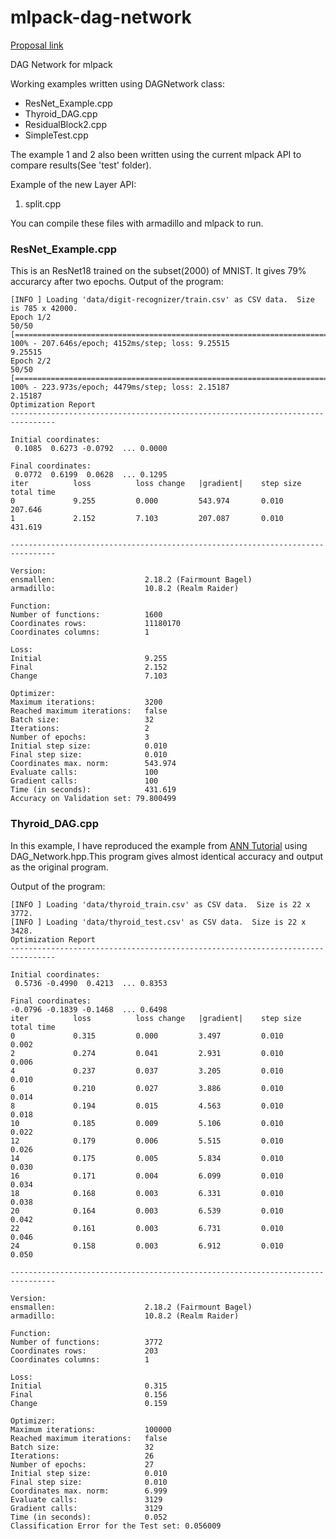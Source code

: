 # mlpack-dag-network
[Proposal link](https://docs.google.com/document/d/1vxHrSc1glWvUqfxIodAql03rzYV9F_9ls4bT3Pwso6A)

DAG Network for mlpack

Working examples written using DAGNetwork class:
* ResNet_Example.cpp
* Thyroid_DAG.cpp 
* ResidualBlock2.cpp 
* SimpleTest.cpp

The example 1 and 2 also been written using the current mlpack API to compare results(See 'test' folder).

Example of the new Layer API:
1. split.cpp

You can compile these files with armadillo and mlpack to run.

### ResNet_Example.cpp

This is an ResNet18 trained on the subset(2000) of MNIST. It gives 79% accurarcy after two epochs.
Output of the program:

```
[INFO ] Loading 'data/digit-recognizer/train.csv' as CSV data.  Size is 785 x 42000.
Epoch 1/2
50/50 [====================================================================================================] 100% - 207.646s/epoch; 4152ms/step; loss: 9.25515
9.25515
Epoch 2/2
50/50 [====================================================================================================] 100% - 223.973s/epoch; 4479ms/step; loss: 2.15187
2.15187
Optimization Report
--------------------------------------------------------------------------------

Initial coordinates: 
 0.1085  0.6273 -0.0792  ... 0.0000

Final coordinates: 
 0.0772  0.6199  0.0628  ... 0.1295
iter          loss          loss change   |gradient|    step size     total time    
0             9.255         0.000         543.974       0.010         207.646       
1             2.152         7.103         207.087       0.010         431.619       

--------------------------------------------------------------------------------

Version:
ensmallen:                    2.18.2 (Fairmount Bagel)
armadillo:                    10.8.2 (Realm Raider)

Function:
Number of functions:          1600
Coordinates rows:             11180170
Coordinates columns:          1

Loss:
Initial                       9.255
Final                         2.152
Change                        7.103

Optimizer:
Maximum iterations:           3200
Reached maximum iterations:   false
Batch size:                   32
Iterations:                   2
Number of epochs:             3
Initial step size:            0.010
Final step size:              0.010
Coordinates max. norm:        543.974
Evaluate calls:               100
Gradient calls:               100
Time (in seconds):            431.619
Accuracy on Validation set: 79.800499
```

### Thyroid_DAG.cpp

In this example, I have reproduced the example from [ANN Tutorial](https://github.com/mlpack/mlpack/blob/master/doc/tutorials/ann.md) using DAG_Network.hpp.This program gives almost identical accuracy and output as the original program. 

Output of the program:


```
[INFO ] Loading 'data/thyroid_train.csv' as CSV data.  Size is 22 x 3772.
[INFO ] Loading 'data/thyroid_test.csv' as CSV data.  Size is 22 x 3428.
Optimization Report
--------------------------------------------------------------------------------

Initial coordinates: 
 0.5736 -0.4990  0.4213  ... 0.8353

Final coordinates: 
-0.0796 -0.1839 -0.1468  ... 0.6498
iter          loss          loss change   |gradient|    step size     total time    
0             0.315         0.000         3.497         0.010         0.002         
2             0.274         0.041         2.931         0.010         0.006         
4             0.237         0.037         3.205         0.010         0.010         
6             0.210         0.027         3.886         0.010         0.014         
8             0.194         0.015         4.563         0.010         0.018         
10            0.185         0.009         5.106         0.010         0.022         
12            0.179         0.006         5.515         0.010         0.026         
14            0.175         0.005         5.834         0.010         0.030         
16            0.171         0.004         6.099         0.010         0.034         
18            0.168         0.003         6.331         0.010         0.038         
20            0.164         0.003         6.539         0.010         0.042         
22            0.161         0.003         6.731         0.010         0.046         
24            0.158         0.003         6.912         0.010         0.050         

--------------------------------------------------------------------------------

Version:
ensmallen:                    2.18.2 (Fairmount Bagel)
armadillo:                    10.8.2 (Realm Raider)

Function:
Number of functions:          3772
Coordinates rows:             203
Coordinates columns:          1

Loss:
Initial                       0.315
Final                         0.156
Change                        0.159

Optimizer:
Maximum iterations:           100000
Reached maximum iterations:   false
Batch size:                   32
Iterations:                   26
Number of epochs:             27
Initial step size:            0.010
Final step size:              0.010
Coordinates max. norm:        6.999
Evaluate calls:               3129
Gradient calls:               3129
Time (in seconds):            0.052
Classification Error for the Test set: 0.056009
```
